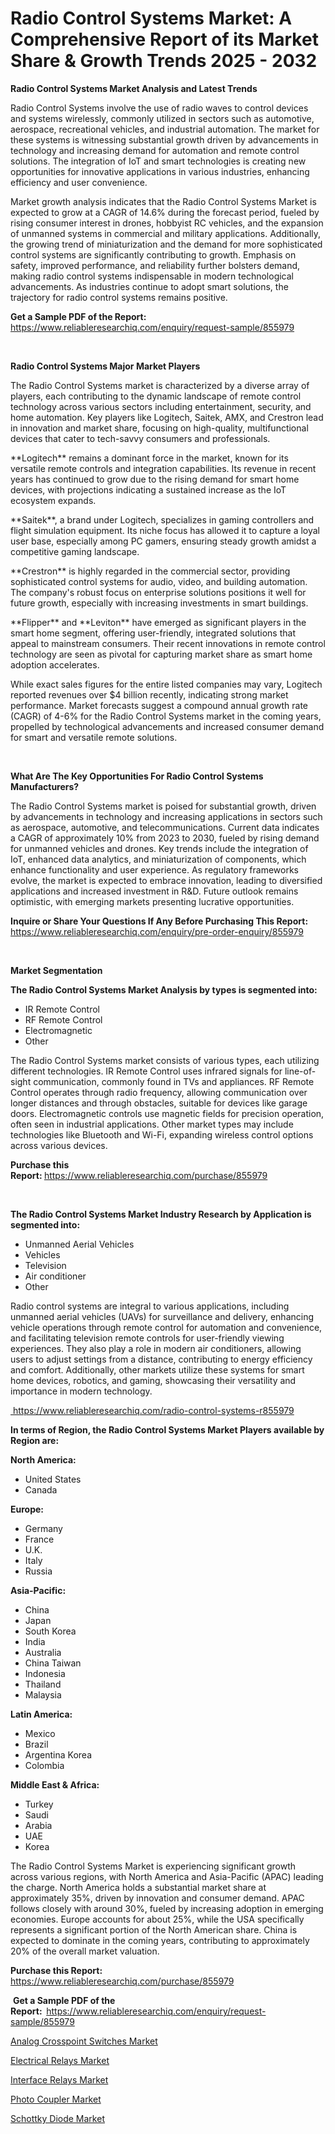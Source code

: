 <p><h1>Radio Control Systems Market: A Comprehensive Report of its Market Share & Growth Trends 2025 - 2032</h1></p><p><strong>Radio Control Systems Market Analysis and Latest Trends</strong></p>
<p><p>Radio Control Systems involve the use of radio waves to control devices and systems wirelessly, commonly utilized in sectors such as automotive, aerospace, recreational vehicles, and industrial automation. The market for these systems is witnessing substantial growth driven by advancements in technology and increasing demand for automation and remote control solutions. The integration of IoT and smart technologies is creating new opportunities for innovative applications in various industries, enhancing efficiency and user convenience.</p><p>Market growth analysis indicates that the Radio Control Systems Market is expected to grow at a CAGR of 14.6% during the forecast period, fueled by rising consumer interest in drones, hobbyist RC vehicles, and the expansion of unmanned systems in commercial and military applications. Additionally, the growing trend of miniaturization and the demand for more sophisticated control systems are significantly contributing to growth. Emphasis on safety, improved performance, and reliability further bolsters demand, making radio control systems indispensable in modern technological advancements. As industries continue to adopt smart solutions, the trajectory for radio control systems remains positive.</p></p>
<p><strong>Get a Sample PDF of the Report:&nbsp;</strong> <a href="https://www.reliableresearchiq.com/enquiry/request-sample/855979?utm_campaign=1159&utm_medium=2&utm_source=Github&utm_content=ia&utm_term=11022025&utm_id=radio-control-systems">https://www.reliableresearchiq.com/enquiry/request-sample/855979</a></p>
<p>&nbsp;</p>
<p><strong>Radio Control Systems Major Market Players</strong></p>
<p><p>The Radio Control Systems market is characterized by a diverse array of players, each contributing to the dynamic landscape of remote control technology across various sectors including entertainment, security, and home automation. Key players like Logitech, Saitek, AMX, and Crestron lead in innovation and market share, focusing on high-quality, multifunctional devices that cater to tech-savvy consumers and professionals.</p><p>**Logitech** remains a dominant force in the market, known for its versatile remote controls and integration capabilities. Its revenue in recent years has continued to grow due to the rising demand for smart home devices, with projections indicating a sustained increase as the IoT ecosystem expands.</p><p>**Saitek**, a brand under Logitech, specializes in gaming controllers and flight simulation equipment. Its niche focus has allowed it to capture a loyal user base, especially among PC gamers, ensuring steady growth amidst a competitive gaming landscape.</p><p>**Crestron** is highly regarded in the commercial sector, providing sophisticated control systems for audio, video, and building automation. The company's robust focus on enterprise solutions positions it well for future growth, especially with increasing investments in smart buildings.</p><p>**Flipper** and **Leviton** have emerged as significant players in the smart home segment, offering user-friendly, integrated solutions that appeal to mainstream consumers. Their recent innovations in remote control technology are seen as pivotal for capturing market share as smart home adoption accelerates.</p><p>While exact sales figures for the entire listed companies may vary, Logitech reported revenues over $4 billion recently, indicating strong market performance. Market forecasts suggest a compound annual growth rate (CAGR) of 4-6% for the Radio Control Systems market in the coming years, propelled by technological advancements and increased consumer demand for smart and versatile remote solutions.</p></p>
<p>&nbsp;</p>
<p><strong>What Are The Key Opportunities For Radio Control Systems Manufacturers?</strong></p>
<p><p>The Radio Control Systems market is poised for substantial growth, driven by advancements in technology and increasing applications in sectors such as aerospace, automotive, and telecommunications. Current data indicates a CAGR of approximately 10% from 2023 to 2030, fueled by rising demand for unmanned vehicles and drones. Key trends include the integration of IoT, enhanced data analytics, and miniaturization of components, which enhance functionality and user experience. As regulatory frameworks evolve, the market is expected to embrace innovation, leading to diversified applications and increased investment in R&D. Future outlook remains optimistic, with emerging markets presenting lucrative opportunities.</p></p>
<p><strong>Inquire or Share Your Questions If Any Before Purchasing This Report:</strong> <a href="https://www.reliableresearchiq.com/enquiry/pre-order-enquiry/855979?utm_campaign=1159&utm_medium=2&utm_source=Github&utm_content=ia&utm_term=11022025&utm_id=radio-control-systems">https://www.reliableresearchiq.com/enquiry/pre-order-enquiry/855979</a></p>
<p>&nbsp;</p>
<p><strong>Market Segmentation</strong></p>
<p><strong>The Radio Control Systems Market Analysis by types is segmented into:</strong></p>
<p><ul><li>IR Remote Control</li><li>RF Remote Control</li><li>Electromagnetic</li><li>Other</li></ul></p>
<p><p>The Radio Control Systems market consists of various types, each utilizing different technologies. IR Remote Control uses infrared signals for line-of-sight communication, commonly found in TVs and appliances. RF Remote Control operates through radio frequency, allowing communication over longer distances and through obstacles, suitable for devices like garage doors. Electromagnetic controls use magnetic fields for precision operation, often seen in industrial applications. Other market types may include technologies like Bluetooth and Wi-Fi, expanding wireless control options across various devices.</p></p>
<p><strong>Purchase this Report:&nbsp;</strong><a href="https://www.reliableresearchiq.com/purchase/855979?utm_campaign=1159&utm_medium=2&utm_source=Github&utm_content=ia&utm_term=11022025&utm_id=radio-control-systems">https://www.reliableresearchiq.com/purchase/855979</a></p>
<p>&nbsp;</p>
<p><strong>The Radio Control Systems Market Industry Research by Application is segmented into:</strong></p>
<p><ul><li>Unmanned Aerial Vehicles</li><li>Vehicles</li><li>Television</li><li>Air conditioner</li><li>Other</li></ul></p>
<p><p>Radio control systems are integral to various applications, including unmanned aerial vehicles (UAVs) for surveillance and delivery, enhancing vehicle operations through remote control for automation and convenience, and facilitating television remote controls for user-friendly viewing experiences. They also play a role in modern air conditioners, allowing users to adjust settings from a distance, contributing to energy efficiency and comfort. Additionally, other markets utilize these systems for smart home devices, robotics, and gaming, showcasing their versatility and importance in modern technology.</p></p>
<p><a href="https://www.reliableresearchiq.com/radio-control-systems-r855979?utm_campaign=1159&utm_medium=2&utm_source=Github&utm_content=ia&utm_term=11022025&utm_id=radio-control-systems">&nbsp;https://www.reliableresearchiq.com/radio-control-systems-r855979</a></p>
<p><strong>In terms of Region, the Radio Control Systems Market Players available by Region are:</strong></p>
<p>
    <p> <strong> North America: </strong>
        <ul>
            <li>United States</li>
            <li>Canada</li>
        </ul>
        </p> 
    <p> <strong> Europe: </strong>
        <ul>
            <li>Germany</li>
            <li>France</li>
            <li>U.K.</li>
            <li>Italy</li>
            <li>Russia</li>
        </ul>
        </p> 
    <p> <strong> Asia-Pacific: </strong>
        <ul>
            <li>China</li>
            <li>Japan</li>
            <li>South Korea</li>
            <li>India</li>
            <li>Australia</li>
            <li>China Taiwan</li>
            <li>Indonesia</li>
            <li>Thailand</li>
            <li>Malaysia</li>
        </ul>
        </p> 
    <p> <strong> Latin America: </strong>
        <ul>
            <li>Mexico</li>
            <li>Brazil</li>
            <li>Argentina Korea</li>
            <li>Colombia</li>
        </ul>
        </p> 
    <p> <strong> Middle East & Africa: </strong>
        <ul>
            <li>Turkey</li>
            <li>Saudi</li>
            <li>Arabia</li>
            <li>UAE</li>
            <li>Korea</li>
        </ul>
    </p>
    </p>
<p><p>The Radio Control Systems Market is experiencing significant growth across various regions, with North America and Asia-Pacific (APAC) leading the charge. North America holds a substantial market share at approximately 35%, driven by innovation and consumer demand. APAC follows closely with around 30%, fueled by increasing adoption in emerging economies. Europe accounts for about 25%, while the USA specifically represents a significant portion of the North American share. China is expected to dominate in the coming years, contributing to approximately 20% of the overall market valuation.</p></p>
<p><strong>Purchase this Report: </strong><a href="https://www.reliableresearchiq.com/purchase/855979?utm_campaign=1159&utm_medium=2&utm_source=Github&utm_content=ia&utm_term=11022025&utm_id=radio-control-systems">https://www.reliableresearchiq.com/purchase/855979</a></p>
<p>&nbsp;<strong>Get a Sample PDF of the Report:&nbsp;&nbsp;</strong><a href="https://www.reliableresearchiq.com/enquiry/request-sample/855979?utm_campaign=1159&utm_medium=2&utm_source=Github&utm_content=ia&utm_term=11022025&utm_id=radio-control-systems">https://www.reliableresearchiq.com/enquiry/request-sample/855979</a></p>
<p><strong></strong></p>
<p><p><a href="https://github.com/liendlmbopda54/Market-Research-Report-List-1/blob/main/analog-crosspoint-switches-market.md?utm_campaign=1159&utm_medium=2&utm_source=Github&utm_content=ia&utm_term=11022025&utm_id=radio-control-systems">Analog Crosspoint Switches Market</a></p><p><a href="https://github.com/raquinyagua/Market-Research-Report-List-1/blob/main/electrical-relays-market.md?utm_campaign=1159&utm_medium=2&utm_source=Github&utm_content=ia&utm_term=11022025&utm_id=radio-control-systems">Electrical Relays Market</a></p><p><a href="https://github.com/domnikgisken/Market-Research-Report-List-1/blob/main/interface-relays-market.md?utm_campaign=1159&utm_medium=2&utm_source=Github&utm_content=ia&utm_term=11022025&utm_id=radio-control-systems">Interface Relays Market</a></p><p><a href="https://github.com/vukiledubot90/Market-Research-Report-List-1/blob/main/photo-coupler-market.md?utm_campaign=1159&utm_medium=2&utm_source=Github&utm_content=ia&utm_term=11022025&utm_id=radio-control-systems">Photo Coupler Market</a></p><p><a href="https://github.com/chinwonhanie/Market-Research-Report-List-1/blob/main/schottky-diode-market.md?utm_campaign=1159&utm_medium=2&utm_source=Github&utm_content=ia&utm_term=11022025&utm_id=radio-control-systems">Schottky Diode Market</a></p></p>